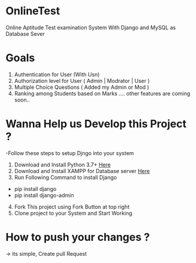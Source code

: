 # OnlineTest
Online Aptitude Test examination System With Django and MySQL as Database Sever 

# Goals 

1. Authentication for User (With Usn) 
2. Authorization level for User ( Admin | Modrator | User ) 
3. Multiple Choice Questions ( Added my Admin or Mod ) 
4. Ranking among Students based on Marks 
.... other features are coming soon..

# Wanna Help us Develop this Project ? 
-Follow these steps to setup Djngo into your system
1. Download and Install Python 3.7+ [Here](https://www.python.org/)
2. Download and Install XAMPP for Database server [Here](https://www.apachefriends.org/index.html)
3. Run Following Command to install Django 
* pip install django
* pip install django-admin 

4. Fork This project using Fork Button at top right
5. Clone project to your System and Start Working

# How to push your changes ? 
-> its simple, Create pull Request 

